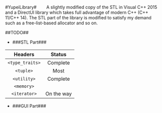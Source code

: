 #YupeiLibrary#
&emsp;&emsp;A slightly modified copy of the STL in Visual C++ 2015 and a DirectUI library which takes full advantage of modern C++ (C++ 11/C++ 14). The STL part of the library is modified to satisfy my demand such as a free-list-based allocator and so on. 


##TODO##

+ ###STL Part###


 | Headers          |    Status           |
 | :---------------:|:-------------------:|
 | `<type_traits>`  |  Complete           |
 | `<tuple>`		|  Most		  		  |
 | `<utility>`      |  Complete           |
 | `<memory>`       |                     |
 | `<iterator>`     |  On the way         |
 
 
 
+ ###GUI Part###